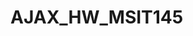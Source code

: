 # AJAX_HW_MSIT145
<!-- 老師您好~我是 MSIT145 班 13 號，我於今日確診 COVID19，看完醫生吃完處方藥物後有嗜睡的情況，可能會拖累課程的進度與繳交作業的情況。
在此跟您通知，期望您的諒解，也感謝您看到這篇內容。 -->
